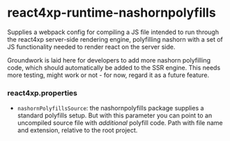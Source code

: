 # react4xp-runtime-nashornpolyfills

Supplies a webpack config for compiling a JS file intended to run through the
react4xp server-side rendering engine, polyfilling nashorn with a set of JS
functionality needed to render react on the server side.

Groundwork is laid here for developers to add more nashorn polyfilling code,
which should automatically be added to the SSR engine. This needs more testing,
might work or not - for now, regard it as a future feature.

### react4xp.properties

- `nashornPolyfillsSource`: the nashornpolyfills package supplies a standard polyfills setup. But with this parameter
  you can point to an uncompiled source file with _additional_ polyfill code. Path with file name and extension,
  relative to the root project.
